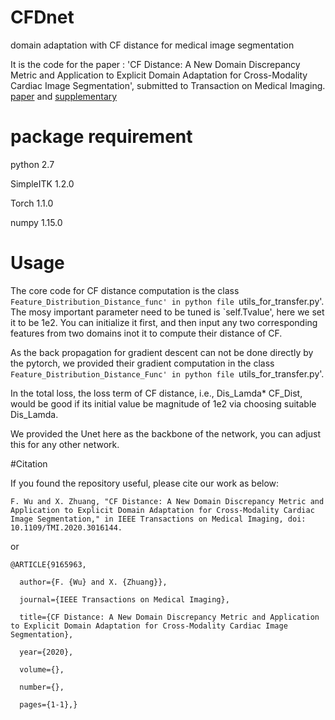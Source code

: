 # CFDnet
domain adaptation with CF distance for medical image segmentation

It is the code for the paper : 'CF Distance: A New Domain Discrepancy Metric and Application to Explicit Domain Adaptation for Cross-Modality Cardiac Image Segmentation', submitted to Transaction on Medical Imaging. [paper](https://ieeexplore.ieee.org/document/9165963) and [supplementary](https://ieeexplore.ieee.org/document/9165963/media#media)

# package requirement
python 2.7

SimpleITK 1.2.0

Torch 1.1.0

numpy 1.15.0

# Usage
The core code for CF distance computation is the class `Feature_Distribution_Distance_func' in python file `utils_for_transfer.py'. The mosy important parameter need to be tuned is `self.Tvalue', here we set it to be 1e2. 
You can initialize it first, and then input any two corresponding features from two domains inot it to compute their distance of CF.

As the back propagation for gradient descent can not be done directly by the pytorch, we provided their gradient computation in the class `Feature_Distribution_Distance_Func' in python file `utils_for_transfer.py'. 

In the total loss, the loss term of CF distance, i.e., Dis_Lamda* CF_Dist, would be good if its initial value be magnitude of 1e2 via choosing suitable Dis_Lamda.

We provided the Unet here as the backbone of the network, you can adjust this for any other network.


#Citation

If you found the repository useful, please cite our work as below:

```
F. Wu and X. Zhuang, "CF Distance: A New Domain Discrepancy Metric and Application to Explicit Domain Adaptation for Cross-Modality Cardiac Image Segmentation," in IEEE Transactions on Medical Imaging, doi: 10.1109/TMI.2020.3016144.
```
or
```
@ARTICLE{9165963,

  author={F. {Wu} and X. {Zhuang}},

  journal={IEEE Transactions on Medical Imaging}, 

  title={CF Distance: A New Domain Discrepancy Metric and Application to Explicit Domain Adaptation for Cross-Modality Cardiac Image Segmentation}, 

  year={2020},

  volume={},

  number={},

  pages={1-1},}
```
